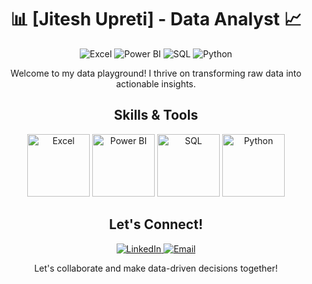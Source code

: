 <!-- Header -->
<h1 align="center">📊 [Jitesh Upreti] - Data Analyst 📈</h1>

<p align="center">
  <img src="https://img.shields.io/badge/Excel-Advanced-informational?style=for-the-badge&logo=microsoft-excel&logoColor=white&color=4CAF50" alt="Excel">
  <img src="https://img.shields.io/badge/Power%20BI-Proficient-informational?style=for-the-badge&logo=power-bi&logoColor=white&color=2196F3" alt="Power BI">
  <img src="https://img.shields.io/badge/SQL-Skilled-informational?style=for-the-badge&logo=postgresql&logoColor=white&color=F57C00" alt="SQL">
  <img src="https://img.shields.io/badge/Python-Basic-informational?style=for-the-badge&logo=python&logoColor=white&color=FF5722" alt="Python">
</p>

<!-- Introduction -->
<p align="center">Welcome to my data playground! I thrive on transforming raw data into actionable insights.</p>

<!-- Skills and Tools -->
<h2 align="center">Skills & Tools</h2>

<p align="center">
  <img src="images/excel.png" alt="Excel" width="100">
  <img src="images/powerbi.png" alt="Power BI" width="100">
  <img src="images/sql.png" alt="SQL" width="100">
  <img src="images/python.png" alt="Python" width="100">
</p>



<!-- Connect with Me -->
<h2 align="center">Let's Connect!</h2>
<p align="center">
  <a href=https://www.linkedin.com/in/jitesh-upreti-3a2445295/>
    <img src="https://img.shields.io/badge/LinkedIn-Connect-blue?style=for-the-badge&logo=linkedin&labelColor=blue&color=0A66C2" alt="LinkedIn">
  </a>
  <a href="Jiteshupretiksp@gmail.com">
    <img src="https://img.shields.io/badge/Email-Contact-critical?style=for-the-badge&logo=gmail&labelColor=red&color=D14836" alt="Email">
  </a>
</p>

<!-- Footer -->
<p align="center">Let's collaborate and make data-driven decisions together!</p>
